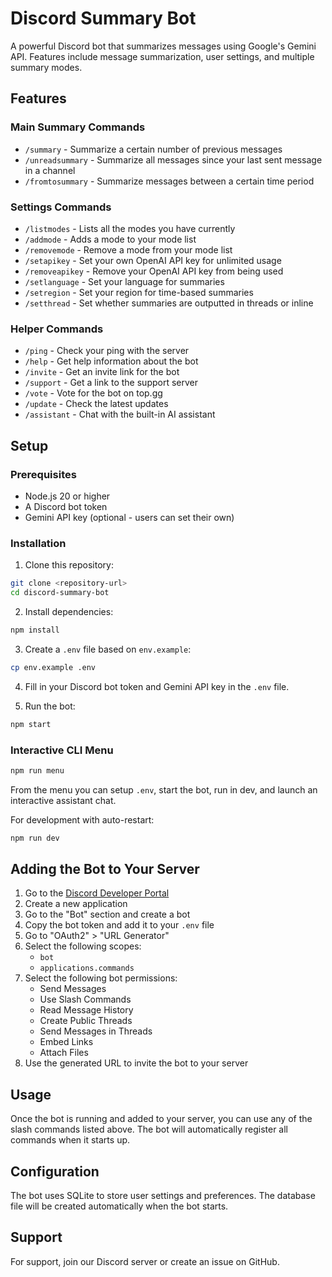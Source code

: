 # Discord Summary Bot

A powerful Discord bot that summarizes messages using Google's Gemini API. Features include message summarization, user settings, and multiple summary modes.

## Features

### Main Summary Commands
- `/summary` - Summarize a certain number of previous messages
- `/unreadsummary` - Summarize all messages since your last sent message in a channel
- `/fromtosummary` - Summarize messages between a certain time period

### Settings Commands
- `/listmodes` - Lists all the modes you have currently
- `/addmode` - Adds a mode to your mode list
- `/removemode` - Remove a mode from your mode list
- `/setapikey` - Set your own OpenAI API key for unlimited usage
- `/removeapikey` - Remove your OpenAI API key from being used
- `/setlanguage` - Set your language for summaries
- `/setregion` - Set your region for time-based summaries
- `/setthread` - Set whether summaries are outputted in threads or inline

### Helper Commands
- `/ping` - Check your ping with the server
- `/help` - Get help information about the bot
- `/invite` - Get an invite link for the bot
- `/support` - Get a link to the support server
- `/vote` - Vote for the bot on top.gg
- `/update` - Check the latest updates
 - `/assistant` - Chat with the built-in AI assistant

## Setup

### Prerequisites
- Node.js 20 or higher
- A Discord bot token
- Gemini API key (optional - users can set their own)

### Installation

1. Clone this repository:
```bash
git clone <repository-url>
cd discord-summary-bot
```

2. Install dependencies:
```bash
npm install
```

3. Create a `.env` file based on `env.example`:
```bash
cp env.example .env
```

4. Fill in your Discord bot token and Gemini API key in the `.env` file.

5. Run the bot:
```bash
npm start
```
### Interactive CLI Menu

```bash
npm run menu
```

From the menu you can setup `.env`, start the bot, run in dev, and launch an interactive assistant chat.


For development with auto-restart:
```bash
npm run dev
```

## Adding the Bot to Your Server

1. Go to the [Discord Developer Portal](https://discord.com/developers/applications)
2. Create a new application
3. Go to the "Bot" section and create a bot
4. Copy the bot token and add it to your `.env` file
5. Go to "OAuth2" > "URL Generator"
6. Select the following scopes:
   - `bot`
   - `applications.commands`
7. Select the following bot permissions:
   - Send Messages
   - Use Slash Commands
   - Read Message History
   - Create Public Threads
   - Send Messages in Threads
   - Embed Links
   - Attach Files
8. Use the generated URL to invite the bot to your server

## Usage

Once the bot is running and added to your server, you can use any of the slash commands listed above. The bot will automatically register all commands when it starts up.

## Configuration

The bot uses SQLite to store user settings and preferences. The database file will be created automatically when the bot starts.

## Support

For support, join our Discord server or create an issue on GitHub. 